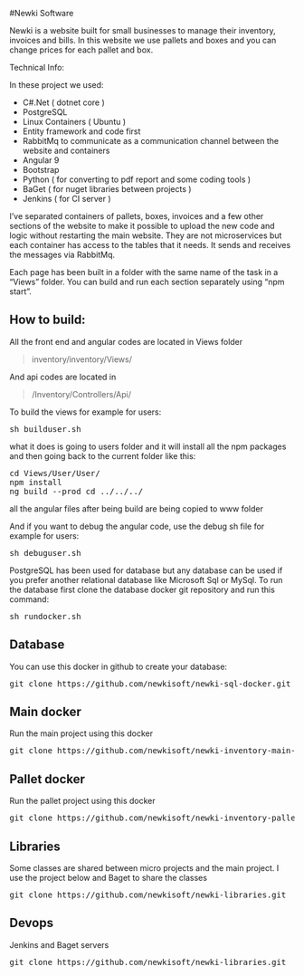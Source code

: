 
#Newki Software

Newki is a website built for small businesses to manage their inventory, invoices and bills. In this website we use pallets and boxes and you can change prices for each pallet and box.

Technical Info:

In these project we used:

* C#.Net ( dotnet core )
* PostgreSQL
* Linux Containers ( Ubuntu )
* Entity framework and code first
* RabbitMq to communicate as a communication channel between the website and containers
* Angular 9
* Bootstrap
* Python ( for converting to pdf report and some coding tools )
* BaGet ( for nuget libraries between projects )
* Jenkins ( for CI server )

I’ve separated containers of pallets, boxes, invoices and a few other sections of the website to make it possible to upload the new code and logic without restarting the main website. They are not microservices but each container has access to the tables that it needs. It sends and receives the messages via RabbitMq.

Each page has been built in a folder with the same name of the task in a “Views” folder. You can build and run each section separately using “npm start”.

## How to build:

All the front end and angular codes are located in Views folder

> inventory/inventory/Views/ 

And api codes are located in

> /Inventory/Controllers/Api/ 

To build the views for example for users:

<pre>sh builduser.sh </pre>

what it does is going to users folder and it will install all the npm packages and then going back to the current folder like this:

<pre>cd Views/User/User/
npm install
ng build --prod cd ../../../</pre>

all the angular files after being build are being copied to www folder

And if you want to debug the angular code, use the debug sh file for example for users:

<pre>sh debuguser.sh </pre>

PostgreSQL has been used for database but any database can be used if you prefer another relational database like Microsoft Sql or MySql. To run the database first clone the database docker git repository and run this command:

<pre>sh rundocker.sh </pre>

## Database
You can use this docker in github to create your database:

<pre>git clone https://github.com/newkisoft/newki-sql-docker.git</pre>

## Main docker

Run the main project using this docker

<pre>git clone https://github.com/newkisoft/newki-inventory-main-docker.git</pre>

## Pallet docker

Run the pallet project using this docker

<pre>git clone https://github.com/newkisoft/newki-inventory-pallet-docker.git</pre>

## Libraries

Some classes are shared between micro projects and the main project. I use the project below and Baget to share the classes

<pre>git clone https://github.com/newkisoft/newki-libraries.git</pre>


## Devops

Jenkins and Baget servers

<pre>git clone https://github.com/newkisoft/newki-libraries.git</pre>
